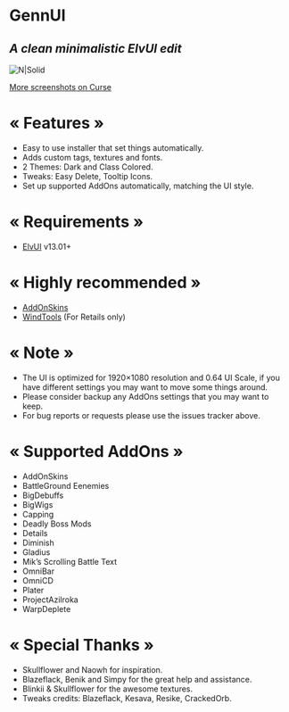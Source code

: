 # GennUI
## _A clean minimalistic ElvUI edit_

![N|Solid](https://cdn-wow.mmoui.com/preview/pvw75596.jpg)

[More screenshots on Curse](https://www.curseforge.com/wow/addons/elvui-gennui)

# « Features »
- Easy to use installer that set things automatically.
- Adds custom tags, textures and fonts.
- 2 Themes: Dark and Class Colored.
- Tweaks: Easy Delete, Tooltip Icons.
- Set up supported AddOns automatically, matching the UI style.

# « Requirements »
- [ElvUI](https://www.tukui.org/download.php?ui=elvui) v13.01+

# « Highly recommended »
- [AddOnSkins](https://www.curseforge.com/wow/addons/addonskins)
- [WindTools](https://www.curseforge.com/wow/addons/elvui-windtools) (For Retails only)

# « Note »
- The UI is optimized for 1920×1080 resolution and 0.64 UI Scale, if you have different settings you may want to move some things around.
- Please consider backup any AddOns settings that you may want to keep.
- For bug reports or requests please use the issues tracker above.

# « Supported AddOns »
- AddOnSkins
- BattleGround Eenemies
- BigDebuffs
- BigWigs
- Capping
- Deadly Boss Mods
- Details
- Diminish
- Gladius
- Mik’s Scrolling Battle Text
- OmniBar
- OmniCD
- Plater
- ProjectAzilroka
- WarpDeplete

# « Special Thanks »
- Skullflower and Naowh for inspiration.
- Blazeflack, Benik and Simpy for the great help and assistance.
- Blinkii & Skullflower for the awesome textures.
- Tweaks credits: Blazeflack, Kesava, Resike, CrackedOrb.
